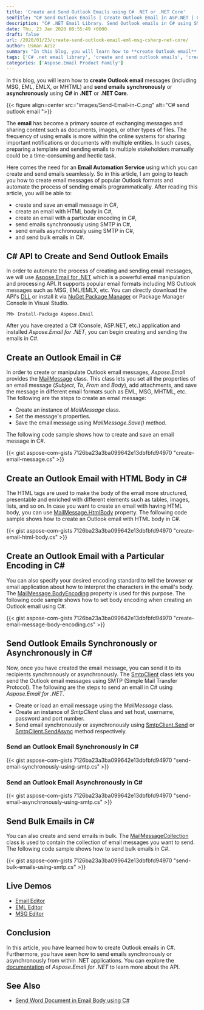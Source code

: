 ```yaml
---
title: 'Create and Send Outlook Emails using C# .NET or .NET Core'
seoTitle: "C# Send Outlook Emails | Create Outlook Email in ASP.NET | C# Email API"
description: "C# .NET Email Library. Send Outlook emails in C# using SMTP. Send emails asynchronously in ASP.NET C#. Create and send emails (MSG, EML) in C# .NET Core."
date: Thu, 23 Jan 2020 08:55:49 +0000
draft: false
url: /2020/01/23/create-send-outlook-email-eml-msg-csharp-net-core/
author: Usman Aziz
summary: "In this blog, you will learn how to **create Outlook email** messages (including MSG, EML, EMLX, or MHTML) and **send emails** **synchronously** or **asynchronously** using **C#** in **.NET** or **.NET Core**."
tags: ['C# .net email library', 'create and send outlook emails', 'create outlook msg in C# .net', 'send email in C# .net', 'send emails asynchronously']
categories: ['Aspose.Email Product Family']
---
```


In this blog, you will learn how to **create Outlook email** messages (including MSG, EML, EMLX, or MHTML) and **send emails** **synchronously** or **asynchronously** using **C#** in **.NET** or **.NET Core**.



{{< figure align=center src="images/Send-Email-in-C.png" alt="C# send outlook email ">}}


The **email** has become a primary source of exchanging messages and sharing content such as documents, images, or other types of files. The frequency of using emails is more within the online systems for sharing important notifications or documents with multiple entities. In such cases, preparing a template and sending emails to multiple stakeholders manually could be a time-consuming and hectic task.

Here comes the need for an **Email Automation Service** using which you can create and send emails seamlessly. So in this article, I am going to teach you how to create email messages of popular Outlook formats and automate the process of sending emails programmatically. After reading this article, you will be able to:

*   create and save an email message in C#,
*   create an email with HTML body in C#,
*   create an email with a particular encoding in C#,
*   send emails synchronously using SMTP in C#,
*   send emails asynchronously using SMTP in C#,
*   and send bulk emails in C#.

## C# API to Create and Send Outlook Emails

In order to automate the process of creating and sending email messages, we will use [Aspose.Email for .NET][1] which is a powerful email manipulation and processing API. It supports popular email formats including MS Outlook messages such as MSG, EML/EMLX, etc. You can directly download the API's [DLL][2] or install it via [NuGet Package Manager][3] or Package Manager Console in Visual Studio.

```
PM> Install-Package Aspose.Email
```

After you have created a C# (Console, ASP.NET, etc.) application and installed _Aspose.Email for .NET_, you can begin creating and sending the emails in C#.

## Create an Outlook Email in C#

In order to create or manipulate Outlook email messages, _Aspose.Email_ provides the [MailMessage][4] class. This class lets you set all the properties of an email message (_Subject_, _To_, _From_ and _Body_), add attachments, and save the message in different email formats such as EML, MSG, MHTML, etc. The following are the steps to create an email message:

*   Create an instance of _MailMessage_ class.
*   Set the message's properties.
*   Save the email message using _MailMessage.Save()_ method.

The following code sample shows how to create and save an email message in C#.

{{< gist aspose-com-gists 7126ba23a3ba099642e13dbfbfd94970 "create-email-message.cs" >}}

## Create an Outlook Email with HTML Body in C#

The HTML tags are used to make the body of the email more structured, presentable and enriched with different elements such as tables, images, lists, and so on. In case you want to create an email with having HTML body, you can use [MailMessage.HtmlBody][5] property. The following code sample shows how to create an Outlook email with HTML body in C#.

{{< gist aspose-com-gists 7126ba23a3ba099642e13dbfbfd94970 "create-email-html-body.cs" >}}

## Create an Outlook Email with a Particular Encoding in C#

You can also specify your desired encoding standard to tell the browser or email application about how to interpret the characters in the email's body. The [MailMessage.BodyEncoding][6] property is used for this purpose. The following code sample shows how to set body encoding when creating an Outlook email using C#.

{{< gist aspose-com-gists 7126ba23a3ba099642e13dbfbfd94970 "create-email-message-body-encoding.cs" >}}

## Send Outlook Emails Synchronously or Asynchronously in C#

Now, once you have created the email message, you can send it to its recipients synchronously or asynchronously. The [SmtpClient][7] class lets you send the Outlook email messages using SMTP (Simple Mail Transfer Protocol). The following are the steps to send an email in C# using _Aspose.Email for .NET_.

*   Create or load an email message using the _MailMessage_ class.
*   Create an instance of _SmtpClient_ class and set host, username, password and port number.
*   Send email synchronously or asynchronously using [SmtpClient.Send][8] or [SmtpClient.SendAsync][9] method respectively.

### Send an Outlook Email Synchronously in C#

{{< gist aspose-com-gists 7126ba23a3ba099642e13dbfbfd94970 "send-email-synchronously-using-smtp.cs" >}}

### Send an Outlook Email Asynchronously in C#

{{< gist aspose-com-gists 7126ba23a3ba099642e13dbfbfd94970 "send-email-asynchronously-using-smtp.cs" >}}

## Send Bulk Emails in C#

You can also create and send emails in bulk. The [MailMessageCollection][10] class is used to contain the collection of email messages you want to send. The following code sample shows how to send bulk emails in C#.

{{< gist aspose-com-gists 7126ba23a3ba099642e13dbfbfd94970 "send-bulk-emails-using-smtp.cs" >}}

## Live Demos

*   [Email Editor][11]
*   [EML Editor][12]
*   [MSG Editor][13]

## Conclusion

In this article, you have learned how to create Outlook emails in C#. Furthermore, you have seen how to send emails synchronously or asynchronously from within .NET applications. You can explore the [documentation][14] of _Aspose.Email for .NET_ to learn more about the API.

## See Also

*   [Send Word Document in Email Body using C#][15]




[1]: https://products.aspose.com/email
[2]: https://downloads.aspose.com/email/net
[3]: https://www.nuget.org/packages/aspose.email
[4]: https://apireference.aspose.com/net/email/aspose.email/mailmessage
[5]: https://apireference.aspose.com/net/email/aspose.email/mailmessage/properties/htmlbody
[6]: https://apireference.aspose.com/net/email/aspose.email/mailmessage/properties/bodyencoding
[7]: https://apireference.aspose.com/net/email/aspose.email.clients.smtp/smtpclient
[8]: https://apireference.aspose.com/net/email/aspose.email.clients.smtp.smtpclient/send/methods/5
[9]: https://apireference.aspose.com/email/net/aspose.email.clients.smtp.smtpclient/sendasync/methods/10
[10]: https://apireference.aspose.com/net/email/aspose.email/mailmessagecollection
[11]: https://products.aspose.app/email/editor
[12]: https://products.aspose.app/email/editor/eml
[13]: https://products.aspose.app/email/editor/msg
[14]: https://docs.aspose.com/display/emailnet/Developer+Guide
[15]: https://blog.aspose.com/2021/02/16/send-word-document-in-email-body-using-csharp/





